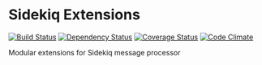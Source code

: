 # Sidekiq Extensions

[![Build Status](https://secure.travis-ci.org/freewrite/sidekiq_extensions.png)](http://travis-ci.org/freewrite/sidekiq_extensions)
[![Dependency Status](https://gemnasium.com/freewrite/sidekiq_extensions.png)](https://gemnasium.com/freewrite/sidekiq_extensions)
[![Coverage Status](https://coveralls.io/repos/freewrite/sidekiq_extensions/badge.png?branch=master)](https://coveralls.io/r/freewrite/sidekiq_extensions)
[![Code Climate](https://codeclimate.com/github/freewrite/sidekiq_extensions.png)](https://codeclimate.com/github/freewrite/sidekiq_extensions)

Modular extensions for Sidekiq message processor
